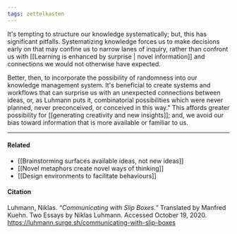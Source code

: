 ```yaml
---
tags: zettelkasten
---
```


It's tempting to structure our knowledge systematically; but, this has significant pitfalls. Systematizing knowledge forces us to make decisions early on that may confine us to narrow lanes of inquiry, rather than confront us with [[Learning is enhanced by surprise | novel information]] and connections we would not otherwise have expected. 

Better, then, to incorporate the possibility of randomness into our knowledge management system. It's beneficial to create systems and workflows that can surprise us with an unexpected connections between ideas, or, as Luhmann puts it, combinatorial possibilities which were never planned, never preconceived, or conceived in this way." This affords greater possibility for [[generating creativity and new insights]]; and, we avoid our bias toward information that is more available or familiar to us.

---

#### Related

-   [[Brainstorming surfaces available ideas, not new ideas]]
-   [[Novel metaphors create novel ways of thinking]]
-   [[Design environments to facilitate behaviours]]

#### Citation

Luhmann, Niklas. _“Communicating with Slip Boxes.”_ Translated by Manfred Kuehn. Two Essays by Niklas Luhmann. Accessed October 19, 2020. https://luhmann.surge.sh/communicating-with-slip-boxes
